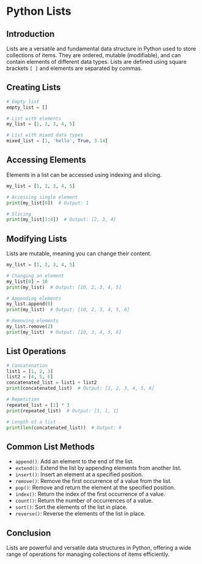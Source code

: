 # Python Lists

## Introduction
Lists are a versatile and fundamental data structure in Python used to store collections of items. They are ordered, mutable (modifiable), and can contain elements of different data types. Lists are defined using square brackets `[ ]` and elements are separated by commas.

## Creating Lists
```python
# Empty list
empty_list = []

# List with elements
my_list = [1, 2, 3, 4, 5]

# List with mixed data types
mixed_list = [1, 'hello', True, 3.14]
```

## Accessing Elements
Elements in a list can be accessed using indexing and slicing.

```python
my_list = [1, 2, 3, 4, 5]

# Accessing single element
print(my_list[0])  # Output: 1

# Slicing
print(my_list[1:4])  # Output: [2, 3, 4]
```

## Modifying Lists
Lists are mutable, meaning you can change their content.

```python
my_list = [1, 2, 3, 4, 5]

# Changing an element
my_list[0] = 10
print(my_list)  # Output: [10, 2, 3, 4, 5]

# Appending elements
my_list.append(6)
print(my_list)  # Output: [10, 2, 3, 4, 5, 6]

# Removing elements
my_list.remove(2)
print(my_list)  # Output: [10, 3, 4, 5, 6]
```

## List Operations
```python
# Concatenation
list1 = [1, 2, 3]
list2 = [4, 5, 6]
concatenated_list = list1 + list2
print(concatenated_list)  # Output: [1, 2, 3, 4, 5, 6]

# Repetition
repeated_list = [1] * 3
print(repeated_list)  # Output: [1, 1, 1]

# Length of a list
print(len(concatenated_list))  # Output: 6
```

## Common List Methods
- `append()`: Add an element to the end of the list.
- `extend()`: Extend the list by appending elements from another list.
- `insert()`: Insert an element at a specified position.
- `remove()`: Remove the first occurrence of a value from the list.
- `pop()`: Remove and return the element at the specified position.
- `index()`: Return the index of the first occurrence of a value.
- `count()`: Return the number of occurrences of a value.
- `sort()`: Sort the elements of the list in place.
- `reverse()`: Reverse the elements of the list in place.

## Conclusion
Lists are powerful and versatile data structures in Python, offering a wide range of operations for managing collections of items efficiently.
